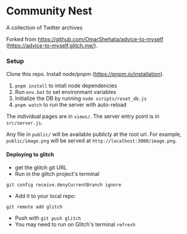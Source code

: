 # Community Nest

A collection of Twitter archives

Forked from https://github.com/OmarShehata/advice-to-myself (https://advice-to-myself.glitch.me/).

### Setup

Clone this repo. Install node/pnpm (https://pnpm.io/installation).

1. `pnpm install` to intall node dependencies
1. Run `env.bat` to set environmant variables 
1. Initialize the DB by running `node scripts/reset_db.js`
1. `pnpm watch` to run the server with auto-reload

The individual pages are in `views/`. The server entry point is in `src/server.js`.

Any file in `public/` will be available publicly at the root url. For example, `public/image.png` will be served at `http://localhost:3000/image.png`. 

#### Deploying to glitch

- get the glitch git URL
- Run in the glitch project's terminal

```
git config receive.denyCurrentBranch ignore
```

- Add it to your local repo:

```
git remote add glitch 
```

- Push with `git push glitch`
- You may need to run on Glitch's terminal `refresh`

